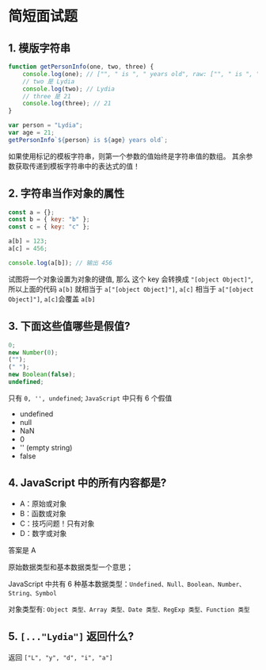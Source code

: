 # 简短面试题

## 1. 模版字符串

```javascript
function getPersonInfo(one, two, three) {
	console.log(one); // ["", " is ", " years old", raw: ["", " is ", " years old"] ]
	// two 是 Lydia
	console.log(two); // Lydia
	// three 是 21
	console.log(three); // 21
}

var person = "Lydia";
var age = 21;
getPersonInfo`${person} is ${age} years old`;
```

如果使用标记的模板字符串，则第一个参数的值始终是字符串值的数组。 其余参数获取传递到模板字符串中的表达式的值！

## 2. 字符串当作对象的属性

```javascript
const a = {};
const b = { key: "b" };
const c = { key: "c" };

a[b] = 123;
a[c] = 456;

console.log(a[b]); // 输出 456
```

试图将一个对象设置为对象的键值, 那么 这个 key 会转换成 `"[object Object]"`,
所以上面的代码 `a[b]` 就相当于 `a["[object Object]"]`,
`a[c]` 相当于 `a["[object Object]"]`, `a[c]`会覆盖 `a[b]`

## 3. 下面这些值哪些是假值?

```javascript
0;
new Number(0);
("");
(" ");
new Boolean(false);
undefined;
```

只有 `0, '', undefined`;
`JavaScript` 中只有 6 个假值

- undefined
- null
- NaN
- 0
- '' (empty string)
- false

## 4. JavaScript 中的所有内容都是?

- A：原始或对象
- B：函数或对象
- C：技巧问题！只有对象
- D：数字或对象

答案是 A

原始数据类型和基本数据类型一个意思；

JavaScript 中共有 6 种基本数据类型：`Undefined、Null、Boolean、Number、String、Symbol`

对象类型有: `Object 类型、Array 类型、Date 类型、RegExp 类型、Function 类型`

## 5. `[..."Lydia"]` 返回什么?

返回 `["L", "y", "d", "i", "a"]`

